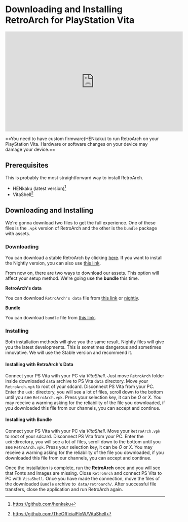 # Downloading and Installing RetroArch for PlayStation Vita

<iframe width="560" height="315" src="https://www.youtube-nocookie.com/embed/K8iP_L49QdI" frameborder="0" allow="accelerometer; autoplay; clipboard-write; encrypted-media; gyroscope; picture-in-picture" allowfullscreen></iframe>

==You need to have custom firmware(HENkaku) to run RetroArch on your PlayStation Vita. Hardware or software changes on your device may damage your device.== 

## Prerequisites

This is probably the most straightforward way to install RetroArch.

- HENkaku (latest version)[^1]
- VitaShell[^2]

## Downloading and Installing

We're gonna download two files to get the full experience. One of these files is the `.vpk` version of RetroArch and the other is the `bundle` package with assets.

### Downloading

You can download a stable RetroArch by clicking [here](http://buildbot.libretro.com/stable/1.7.9/playstation/vita/RetroArch.vpk). If you want to install the Nightly version, you can also use [this link](http://buildbot.libretro.com/nightly/playstation/vita/RetroArch.vpk).

From now on, there are two ways to download our assets. This option will affect your setup method. We're going use the **bundle** this time.

**RetroArch's data**

You can download `RetroArch's data` file from [this link](http://buildbot.libretro.com/stable/1.7.9/playstation/vita/RetroArch_data.7z) or [nightly](http://buildbot.libretro.com/nightly/playstation/vita/).

**Bundle**

You can download `bundle` file from [this link](http://buildbot.libretro.com/assets/frontend/bundle.zip).

### Installing

Both installation methods will give you the same result. Nightly files will give you the latest developments. This is sometimes dangerous and sometimes innovative. We will use the Stable version and recommend it.

#### Installing with RetroArch's Data

Connect your PS Vita with your PC via _VitaShell_. Just move `RetroArch` folder inside downloaded `data` archive to PS Vita `data` directory. Move your `RetroArch.vpk` to root of your sdcard. Disconnect PS Vita from your PC. Enter the `ux0:` directory, you will see a lot of files, scroll down to the bottom until you see `RetroArch.vpk`. Press your selection key, it can be _O_ or _X_. You may receive a warning asking for the reliability of the file you downloaded, if you downloaded this file from our channels, you can accept and continue.

#### Installing with Bundle

Connect your PS Vita with your PC via _VitaShell_. Move your `RetroArch.vpk` to root of your sdcard. Disconnect PS Vita from your PC. Enter the `ux0:`directory, you will see a lot of files, scroll down to the bottom until you see `RetroArch.vpk`. Press your selection key, it can be _O_ or _X_. You may receive a warning asking for the reliability of the file you downloaded, if you downloaded this file from our channels, you can accept and continue.

Once the installation is complete, run the **RetroArch** once and you will see that Fonts and Images are missing. Close `RetroArch` and connect PS Vita to PC with `VitaShell`. Once you have made the connection, move the files of the downloaded `Bundle` archive to` data/retroarch/`. After successful file transfers, close the application and run RetroArch again.

[^1]: https://github.com/henkaku
[^2]: https://github.com/TheOfficialFloW/VitaShell